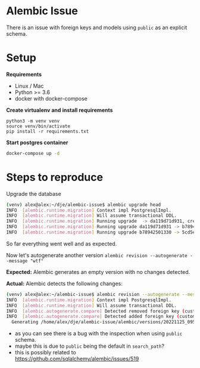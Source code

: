 # Alembic Issue

There is an issue with foreign keys and models using `public` as an explicit schema.

# Setup

**Requirements**
- Linux / Mac
- Python >= 3.6
- docker with docker-compose

**Create virtualenv and install requirements**
```
python3 -m venv venv
source venv/bin/activate
pip install -r requirements.txt
```

**Start postgres container**
```bash
docker-compose up -d
```

# Steps to reproduce

Upgrade the database 
```bash
(venv) alex@alex:~/dje/alembic-issue$ alembic upgrade head
INFO  [alembic.runtime.migration] Context impl PostgresqlImpl.
INFO  [alembic.runtime.migration] Will assume transactional DDL.
INFO  [alembic.runtime.migration] Running upgrade  -> da119d71d931, create-customer-type
INFO  [alembic.runtime.migration] Running upgrade da119d71d931 -> b78942501330, create-customer
INFO  [alembic.runtime.migration] Running upgrade b78942501330 -> 5cd5e42303f2, wtf
```

So far everything went well and as expected. 

Now let's autogenerate another version `alembic revision --autogenerate --message "wtf"`

**Expected:** Alembic generates an empty version with no changes detected.

**Actual:** Alembic detects the following changes:
```bash
(venv) alex@alex:~/alembic-issue$ alembic revision --autogenerate --message "wtf"
INFO  [alembic.runtime.migration] Context impl PostgresqlImpl.
INFO  [alembic.runtime.migration] Will assume transactional DDL.
INFO  [alembic.autogenerate.compare] Detected removed foreign key (customer_type_id)(id) on table customer
INFO  [alembic.autogenerate.compare] Detected added foreign key (customer_type_id)(id) on table public.customer
  Generating /home/alex/dje/alembic-issue/alembic/versions/20221125_095053_5cd5e42303f2_wtf.py ...  done
```

- as you can see there is a bug with the inspection when using `public` schema.
- maybe this is due to `public` being the default in `search_path`?
- this is possibly related to https://github.com/sqlalchemy/alembic/issues/519
